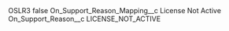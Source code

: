 <?xml version="1.0" encoding="UTF-8"?>
<CustomMetadata xmlns="http://soap.sforce.com/2006/04/metadata" xmlns:xsi="http://www.w3.org/2001/XMLSchema-instance" xmlns:xsd="http://www.w3.org/2001/XMLSchema">
    <label>OSLR3</label>
    <protected>false</protected>
    <values>
        <field>On_Support_Reason_Mapping__c</field>
        <value xsi:type="xsd:string">License Not Active</value>
    </values>
    <values>
        <field>On_Support_Reason__c</field>
        <value xsi:type="xsd:string">LICENSE_NOT_ACTIVE</value>
    </values>
</CustomMetadata>
